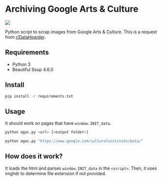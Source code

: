 # Archiving Google Arts & Culture

![](https://img.shields.io/github/license/joshuaavalon/AGAC.svg)

Python script to scrap images from Google Arts & Culture. This is a request from [r/DataHoarder](https://www.reddit.com/r/DataHoarder/comments/78h9ck/archiving_google_arts_culture_paintings/).

## Requirements
* Python 3
* Beautiful Soup 4.6.0

## Install
```bash
pip install -r requirements.txt
```

## Usage
It should work on pages that have `window.INIT_data`.

```bash
python agac.py <url> [<output folder>]
```

```bash
python agac.py "https://www.google.com/culturalinstitute/beta/"
```

## How does it work?
It loads the html and parses `window.INIT_data` in the `<script>`. Then, it uses imghdr to determine file extension if not provided.
